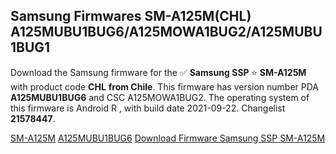 <h2>Samsung Firmwares SM-A125M(CHL) A125MUBU1BUG6/A125MOWA1BUG2/A125MUBU1BUG1</h2>
Download the Samsung firmware for the ✅ <strong>Samsung SSP </strong> ⭐ <strong>SM-A125M</strong> with product code <strong>CHL</strong> <strong> from Chile</strong>. This firmware has version number PDA <strong>A125MUBU1BUG6</strong> and CSC A125MOWA1BUG2. The operating system of this firmware is Android R , with build date 2021-09-22. Changelist <strong>21578447</strong>.


[SM-A125M](https://samfirm.shop/samsung/model/SM-A125M)
[A125MUBU1BUG6](https://samfirm.shop/samsung/pda/A125MUBU1BUG6)
[Download Firmware Samsung SSP SM-A125M](https://samfirm.shop/samsung/firmware/459235)
